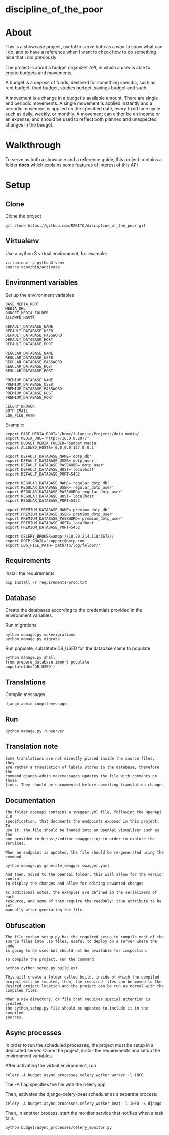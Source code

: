 # discipline_of_the_poor

# About

This is a showcase project, useful to serve both as a way to show what can I
do, and to have a reference when I want to check how to do something nice that
I did previously

The project is about a budget organizer API, in which a user is able to create
budgets and movements.

A budget is a deposit of funds, destined for something specific, such as rent
budget, food budget, studies budget, savings budget and such.

A movement is a change in a budget's available amount. There are single and
periodic movements. A single movement is applied instantly and a periodic
movement is applied on the specified date, every fixed time cycle such as
daily, weekly, or monthly. A movement can either be an income or an expense,
and should be used to reflect both planned and unexpected changes in the
budget.

# Walkthrough

To serve as both a showcase and a reference guide, this project contains a
folder **docs** which explains some features of interest of this API

# Setup

## Clone
Clone the project

    git clone https://github.com/R2RITO/discipline_of_the_poor.git

## Virtualenv
Use a python 3 virtual environment, for example:

    virtualenv -p python3 venv
    source venv/bin/activate

## Environment variables
Set up the environment variables

    BASE_MEDIA_ROOT
    MEDIA_URL
    BUDGET_MEDIA_FOLDER
    ALLOWED_HOSTS
    
    DEFAULT_DATABASE_NAME
    DEFAULT_DATABASE_USER
    DEFAULT_DATABASE_PASSWORD
    DEFAULT_DATABASE_HOST
    DEFAULT_DATABASE_PORT
    
    REGULAR_DATABASE_NAME
    REGULAR_DATABASE_USER
    REGULAR_DATABASE_PASSWORD
    REGULAR_DATABASE_HOST
    REGULAR_DATABASE_PORT
    
    PREMIUM_DATABASE_NAME
    PREMIUM_DATABASE_USER
    PREMIUM_DATABASE_PASSWORD
    PREMIUM_DATABASE_HOST
    PREMIUM_DATABASE_PORT
    
    CELERY_BROKER
    DOTP_EMAIL
    LOG_FILE_PATH
    
Example:

    export BASE_MEDIA_ROOT='/home/fulanito/Projects/dotp_media/'
    export MEDIA_URL='http://10.0.0.207/'
    export BUDGET_MEDIA_FOLDER='budget_media'
    export ALLOWED_HOSTS='0.0.0.0,127.0.0.1'
    
    export DEFAULT_DATABASE_NAME='dotp_db'
    export DEFAULT_DATABASE_USER='dotp_user'
    export DEFAULT_DATABASE_PASSWORD='dotp_user'
    export DEFAULT_DATABASE_HOST='localhost'
    export DEFAULT_DATABASE_PORT=5432
    
    export REGULAR_DATABASE_NAME='regular_dotp_db'
    export REGULAR_DATABASE_USER='regular_dotp_user'
    export REGULAR_DATABASE_PASSWORD='regular_dotp_user'
    export REGULAR_DATABASE_HOST='localhost'
    export REGULAR_DATABASE_PORT=5432
    
    export PREMIUM_DATABASE_NAME='premium_dotp_db'
    export PREMIUM_DATABASE_USER='premium_dotp_user'
    export PREMIUM_DATABASE_PASSWORD='premium_dotp_user'
    export PREMIUM_DATABASE_HOST='localhost'
    export PREMIUM_DATABASE_PORT=5432
    
    export CELERY_BROKER=amqp://10.20.214.118:5672//
    export DOTP_EMAIL='support@dotp.com'
    export LOG_FILE_PATH='path/to/log/folder/'

## Requirements
Install the requirements

    pip install -r requirements/prod.txt

## Database
Create the databases according to the credentials provided in the environment
variables.

Run migrations

    python manage.py makemigrations
    python manage.py migrate
    
Run populate, substitute DB_USED for the database name to populate

    python manage.py shell
    from prepare_database import populate
    populate(db='DB_USED')

## Translations
Compile messages

    django-admin compilemessages

## Run 

    python manage.py runserver

## Translation note

    Some translations are not directly placed inside the source files, they
    are rather a translation of labels stores in the database, therefore the
    command django-admin makemessages updates the file with comments on those
    lines. They should be uncommented before commiting translation changes

## Documentation

    The folder openapi contains a swagger.yml file, following the OpenApi 2.0
    specification, that documents the endpoints exposed in this project. To
    use it, the file should be loaded into an OpenApi visualizer such as the
    one provided in https://editor.swagger.io/ in order to explore the
    services.
    
    When an endpoint is updated, the file should be re-generated using the
    command
    
    python manage.py generate_swagger swagger.yaml
    
    And then, moved to the openapi folder, this will allow for the version control
    to display the changes and allow for editing unwanted changes
    
    As additional notes, the examples are defined in the serializers of each
    resource, and some of them require the readOnly: true attribute to be set
    manually after generating the file.
    
## Obfuscation

    The file cython_setup.py has the required setup to compile most of the
    source files into .so files, useful to deploy on a server where the code
    is going to be used but should not be available for inspection.
    
    To compile the project, run the command:
    
    python cython_setup.py build_ext
    
    This will create a folder called build, inside of which the compiled
    project will be located, then, the required files can be moved to the
    desired project location and the project can be run as normal with the
    compiled files.
    
    When a new directory, or file that requires special attention is created,
    the cython_setup.py file should be updated to include it in the compiled
    sources.
    
## Async processes

In order to run the scheduled processes, the project must be setup in a
dedicated server. Clone the project, install the requirements and setup
the environment variables.
    
After activating the virtual environment, run
    
    celery -A budget.async_processes.celery_worker worker -l INFO
    
The -A flag specifies the file with the celery app

Then, activates the django-celery-beat scheduler as a separate process:

    celery -A budget.async_processes.celery_worker beat -l INFO -S django
    
    
Then, in another process, start the monitor service that notifies when a
task fails

    python budget/async_processes/celery_monitor.py